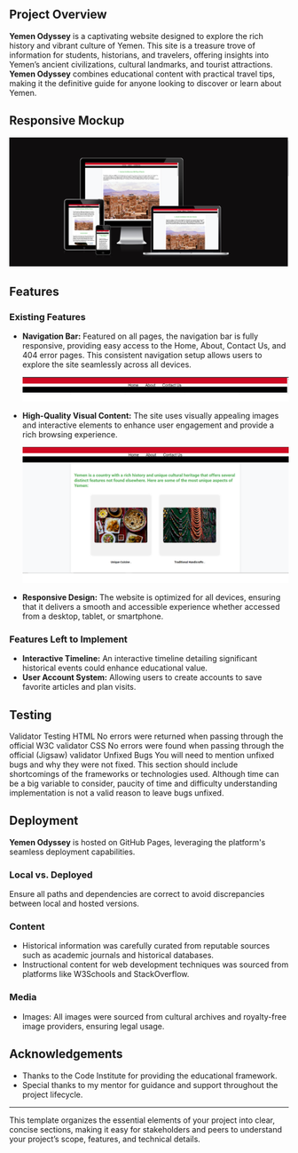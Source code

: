 



## Project Overview

**Yemen Odyssey** is a captivating website designed to explore the rich history and vibrant culture of Yemen. This site is a treasure trove of information for students, historians, and travelers, offering insights into Yemen’s ancient civilizations, cultural landmarks, and tourist attractions. **Yemen Odyssey** combines educational content with practical travel tips, making it the definitive guide for anyone looking to discover or learn about Yemen.

## Responsive Mockup

![Responsive Design Mockup](READMEimages/mockupimage.png)

## Features

### Existing Features

- **Navigation Bar:** Featured on all pages, the navigation bar is fully responsive, providing easy access to the Home, About, Contact Us, and 404 error pages. This consistent navigation setup allows users to explore the site seamlessly across all devices.

  ![Navigation Bar](READMEimages/navagtionbarforallpages.png)

- **High-Quality Visual Content:** The site uses visually appealing images and interactive elements to enhance user engagement and provide a rich browsing experience.

  ![Gallery Section](READMEimages/homepage4.png)

- **Responsive Design:** The website is optimized for all devices, ensuring that it delivers a smooth and accessible experience whether accessed from a desktop, tablet, or smartphone.

### Features Left to Implement

- **Interactive Timeline:** An interactive timeline detailing significant historical events could enhance educational value.
- **User Account System:** Allowing users to create accounts to save favorite articles and plan visits.

## Testing
Validator Testing
HTML
No errors were returned when passing through the official W3C validator
CSS
No errors were found when passing through the official 
          (Jigsaw) validator
Unfixed Bugs
You will need to mention unfixed bugs and why they were not fixed. This section should include shortcomings of the frameworks or technologies used. Although time can be a big variable to consider, paucity of time and difficulty understanding implementation is not a valid reason to leave bugs unfixed.

## Deployment

**Yemen Odyssey** is hosted on GitHub Pages, leveraging the platform's seamless deployment capabilities.



### Local vs. Deployed
Ensure all paths and dependencies are correct to avoid discrepancies between local and hosted versions.


### Content
- Historical information was carefully curated from reputable sources such as academic journals and historical databases.
- Instructional content for web development techniques was sourced from platforms like W3Schools and StackOverflow.

### Media
- Images: All images were sourced from cultural archives and royalty-free image providers, ensuring legal usage.


## Acknowledgements

- Thanks to the Code Institute for providing the educational framework.
- Special thanks to my mentor for guidance and support throughout the project lifecycle.

---

This template organizes the essential elements of your project into clear, concise sections, making it easy for stakeholders and peers to understand your project’s scope, features, and technical details.